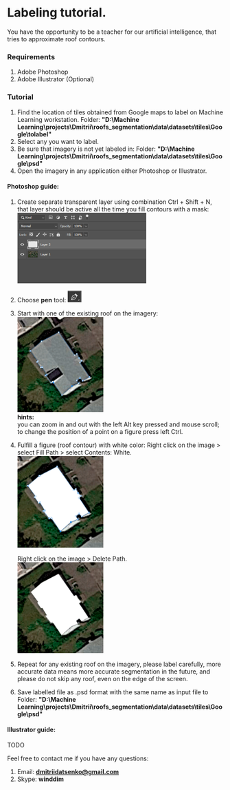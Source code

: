 # Labeling tutorial.

You have the opportunity to be a teacher for our artificial intelligence, that tries to approximate roof contours.

### Requirements 

 1. Adobe Photoshop
 2. Adobe Illustrator (Optional)

### Tutorial
 1. Find the location of tiles obtained from Google maps to label on Machine Learning workstation.
    Folder: **"D:\Machine Learning\projects\Dmitrii\roofs_segmentation\data\datasets\tiles\Google\tolabel"**
 2. Select any you want to label.
 3. Be sure that imagery is not yet labeled in:
    Folder: **"D:\Machine Learning\projects\Dmitrii\roofs_segmentation\data\datasets\tiles\Google\psd"**
 4. Open the imagery in any application either Photoshop or Illustrator.
 #### Photoshop guide:
  1. Create separate transparent layer using combination Ctrl + Shift + N, that layer should be active all the time you fill contours with a mask:</br>
    <img src="https://raw.githubusercontent.com/dmitriidatsenko/labeling_tutorial/master/src/transparent_layer.PNG" width="300"/>

  2. Choose **pen** tool:
  <img src="https://raw.githubusercontent.com/dmitriidatsenko/labeling_tutorial/master/src/pen_icon.PNG"/></br>
  3. Start with one of the existing roof on the imagery: </br>
    <img src="https://raw.githubusercontent.com/dmitriidatsenko/labeling_tutorial/master/src/contour.PNG" width="200"/></br>
     **hints:** </br>
     you can zoom in and out with the left Alt key pressed and mouse scroll;</br>
     to change the position of a point on a figure press left Ctrl.
 
  4. Fulfill a figure (roof contour) with white color:
     Right click on the image > select Fill Path > select Contents: White.</br>
     <img src="https://raw.githubusercontent.com/dmitriidatsenko/labeling_tutorial/master/src/filled_contour.PNG" width="200"/>

     Right click on the image > Delete Path.</br>
     <img src="https://raw.githubusercontent.com/dmitriidatsenko/labeling_tutorial/master/src/ready_mask.PNG" width="200"/>

  5. Repeat for any existing roof on the imagery, please label carefully, more accurate data means more accurate segmentation in the future, and please do not skip any roof, even on the edge of the screen.
  6. Save labelled file as .psd format with the same name as input file to 
      Folder: **"D:\Machine Learning\projects\Dmitrii\roofs_segmentation\data\datasets\tiles\Google\psd"**
 
  
 #### Illustrator guide:
  TODO
  
  
Feel free to contact me if you have any questions:
 1. Email: **dmitriidatsenko@gmail.com**
 2. Skype: **winddim**
 
  
  
  
 
 


